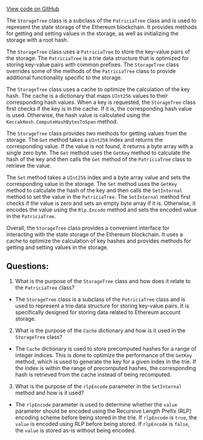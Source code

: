 [View code on GitHub](https://github.com/NethermindEth/nethermind/src/Nethermind/Nethermind.State/StorageTree.cs)

The `StorageTree` class is a subclass of the `PatriciaTree` class and is used to represent the state storage of the Ethereum blockchain. It provides methods for getting and setting values in the storage, as well as initializing the storage with a root hash.

The `StorageTree` class uses a `PatriciaTree` to store the key-value pairs of the storage. The `PatriciaTree` is a trie data structure that is optimized for storing key-value pairs with common prefixes. The `StorageTree` class overrides some of the methods of the `PatriciaTree` class to provide additional functionality specific to the storage.

The `StorageTree` class uses a cache to optimize the calculation of the key hash. The cache is a dictionary that maps `UInt256` values to their corresponding hash values. When a key is requested, the `StorageTree` class first checks if the key is in the cache. If it is, the corresponding hash value is used. Otherwise, the hash value is calculated using the `KeccakHash.ComputeHashBytesToSpan` method.

The `StorageTree` class provides two methods for getting values from the storage. The `Get` method takes a `UInt256` index and returns the corresponding value. If the value is not found, it returns a byte array with a single zero byte. The `Get` method uses the `GetKey` method to calculate the hash of the key and then calls the `Get` method of the `PatriciaTree` class to retrieve the value.

The `Set` method takes a `UInt256` index and a byte array value and sets the corresponding value in the storage. The `Set` method uses the `GetKey` method to calculate the hash of the key and then calls the `SetInternal` method to set the value in the `PatriciaTree`. The `SetInternal` method first checks if the value is zero and sets an empty byte array if it is. Otherwise, it encodes the value using the `Rlp.Encode` method and sets the encoded value in the `PatriciaTree`.

Overall, the `StorageTree` class provides a convenient interface for interacting with the state storage of the Ethereum blockchain. It uses a cache to optimize the calculation of key hashes and provides methods for getting and setting values in the storage.
## Questions: 
 1. What is the purpose of the `StorageTree` class and how does it relate to the `PatriciaTree` class?
- The `StorageTree` class is a subclass of the `PatriciaTree` class and is used to represent a trie data structure for storing key-value pairs. It is specifically designed for storing data related to Ethereum account storage.
2. What is the purpose of the `Cache` dictionary and how is it used in the `StorageTree` class?
- The `Cache` dictionary is used to store precomputed hashes for a range of integer indices. This is done to optimize the performance of the `GetKey` method, which is used to generate the key for a given index in the trie. If the index is within the range of precomputed hashes, the corresponding hash is retrieved from the cache instead of being recomputed.
3. What is the purpose of the `rlpEncode` parameter in the `SetInternal` method and how is it used?
- The `rlpEncode` parameter is used to determine whether the `value` parameter should be encoded using the Recursive Length Prefix (RLP) encoding scheme before being stored in the trie. If `rlpEncode` is `true`, the `value` is encoded using RLP before being stored. If `rlpEncode` is `false`, the `value` is stored as-is without being encoded.
